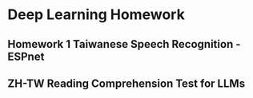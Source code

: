 # Deep Learning Homework 

## Homework 1 Taiwanese Speech Recognition - ESPnet

## ZH-TW Reading Comprehension Test for LLMs
